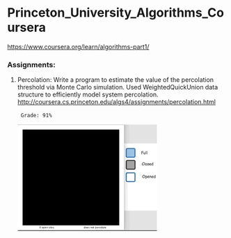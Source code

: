 # Princeton_University_Algorithms_Coursera

https://www.coursera.org/learn/algorithms-part1/

### Assignments:

1. Percolation: Write a program to estimate the value of the percolation threshold via Monte Carlo simulation. Used WeightedQuickUnion data structure to efficiently model system percolation.
http://coursera.cs.princeton.edu/algs4/assignments/percolation.html

        Grade: 91%
  
      ![alt tag](https://raw.githubusercontent.com/3XclusiVe/Princeton_University_Algorithms_Coursera/master/src/Doc/_1_Percolation.gif)
